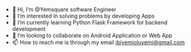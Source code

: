 - 👋 Hi, I’m @Yemsquare software Engineer
- 👀 I’m interested in solving problems by developing Apps
- 🌱 I’m currently learning Python Flask Framework for backend development
- 💞️ I’m looking to collaborate on Android Application or Web App
- 📫 How to reach me is through my email ibiyemioluyemi@gmail.com

<!---
Yemsquare/Yemsquare is a ✨ special ✨ repository because its `README.md` (this file) appears on your GitHub profile.
You can click the Preview link to take a look at your changes.
--->
